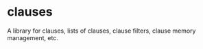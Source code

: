 clauses
=======

A library for clauses, lists of clauses, clause filters, clause memory management, etc.
